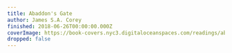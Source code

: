 ```yaml
---
title: Abaddon's Gate
author: James S.A. Corey
finished: 2018-06-26T00:00:00.000Z
coverImage: https://book-covers.nyc3.digitaloceanspaces.com/readings/abaddons-gate-01.jpg
dropped: false
---
```


